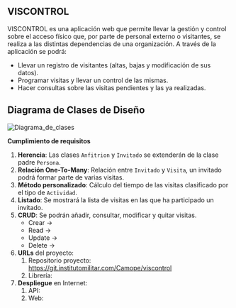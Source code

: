 ## **VISCONTROL**

VISCONTROL es una aplicación web que permite llevar la gestión y control sobre el acceso físico que, por parte de personal externo o visitantes, se realiza a las distintas dependencias de una organización. A través de la aplicación se podrá:

+ Llevar un registro de visitantes (altas, bajas y modificación de sus datos).
+ Programar visitas y llevar un control de las mismas.
+ Hacer consultas sobre las visitas pendientes y las ya realizadas.

## Diagrama de Clases de Diseño
![Diagrama_de_clases](https://git.institutomilitar.com/Camope/viscontrol/-/wikis/uploads/732b3edb435ddf8c4cce8fb298391fac/diagramaClases.png)
    
  **Cumplimiento de requisitos**
1. **Herencia**: Las clases `Anfitrion` y `Invitado` se extenderán de la clase padre `Persona`.
2. **Relación One-To-Many**: Relación entre `Invitado` y `Visita`, un invitado podrá formar parte de varias visitas.
3. **Método personalizado**: Cálculo del tiempo de las visitas clasificado por el tipo de `Actividad`.
4. **Listado**: Se mostrará la lista de visitas en las que ha participado un invitado.
5. **CRUD**: Se podrán añadir, consultar, modificar y quitar visitas. 
      + Crear -> 
      + Read  -> 
      + Update ->
      + Delete ->
6. **URLs** del proyecto:
   1. Repositorio proyecto: https://git.institutomilitar.com/Camope/viscontrol
   1. Librería:
7. **Despliegue** en Internet: 
   1. API:
   1. Web:
